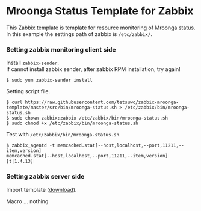 # Mroonga Status Template for Zabbix

This Zabbix template is template for resource monitoring of Mroonga status.  
In this example the settings path of zabbix is `/etc/zabbix/`.


### Setting zabbix monitoring client side

Install `zabbix-sender`.  
If cannot install zabbix sender, after zabbix RPM installation, try again!

    $ sudo yum zabbix-sender install

Setting script file.

    $ curl https://raw.githubusercontent.com/tetsuwo/zabbix-mroonga-template/master/src/bin/mroonga-status.sh > /etc/zabbix/bin/mroonga-status.sh
    $ sudo chown zabbix:zabbix /etc/zabbix/bin/mroonga-status.sh
    $ sudo chmod +x /etc/zabbix/bin/mroonga-status.sh

Test with `/etc/zabbix/bin/mroonga-status.sh`.

    $ zabbix_agentd -t memcached.stat[--host,localhost,--port,11211,--item,version]
    memcached.stat[--host,localhost,--port,11211,--item,version] [t|1.4.13]


### Setting zabbix server side

Import template ([download](https://raw.githubusercontent.com/tetsuwo/zabbix-mroonga-template/master/templates/template.xml)).

Macro ... nothing
